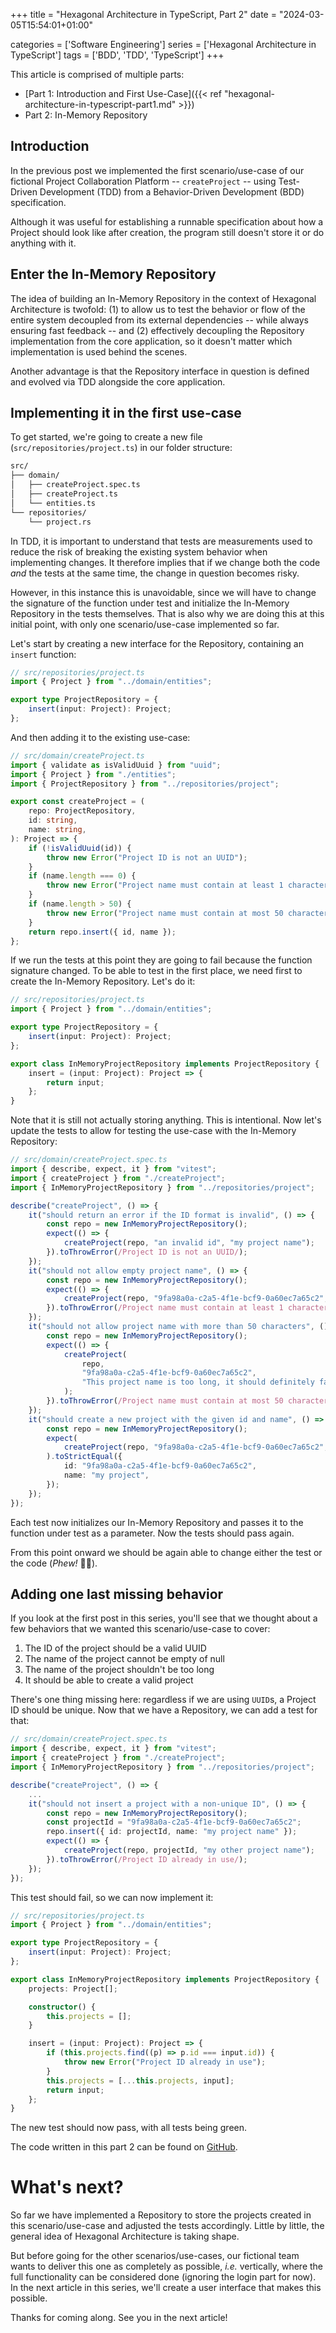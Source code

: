 +++
title = "Hexagonal Architecture in TypeScript, Part 2"
date = "2024-03-05T15:54:01+01:00"

categories = ['Software Engineering']
series = ['Hexagonal Architecture in TypeScript']
tags = ['BDD', 'TDD', 'TypeScript']
+++

This article is comprised of multiple parts:

* [Part 1: Introduction and First Use-Case]({{< ref "hexagonal-architecture-in-typescript-part1.md" >}})
* Part 2: In-Memory Repository

## Introduction

In the previous post we implemented the first scenario/use-case of our fictional Project Collaboration Platform -- `createProject` -- using Test-Driven Development (TDD) from a Behavior-Driven Development (BDD) specification.

Although it was useful for establishing a runnable specification about how a Project should look like after creation, the program still doesn't store it or do anything with it.

## Enter the In-Memory Repository

The idea of building an In-Memory Repository in the context of Hexagonal Architecture is twofold: (1) to allow us to test the behavior or flow of the entire system decoupled from its external dependencies -- while always ensuring fast feedback -- and (2) effectively decoupling the Repository implementation from the core application, so it doesn't matter which implementation is used behind the scenes.

Another advantage is that the Repository interface in question is defined and evolved via TDD alongside the core application.

## Implementing it in the first use-case

To get started, we're going to create a new file (`src/repositories/project.ts`) in our folder structure:

```sh
src/
├── domain/
│   ├── createProject.spec.ts
│   ├── createProject.ts
│   └── entities.ts
└── repositories/
    └── project.rs
```

In TDD, it is important to understand that tests are measurements used to reduce the risk of breaking the existing system behavior when implementing changes. It therefore implies that if we change both the code *and* the tests at the same time, the change in question becomes risky.

However, in this instance this is unavoidable, since we will have to change the signature of the function under test and initialize the In-Memory Repository in the tests themselves. That is also why we are doing this at this initial point, with only one scenario/use-case implemented so far. 

Let's start by creating a new interface for the Repository, containing an `insert` function:

```ts
// src/repositories/project.ts
import { Project } from "../domain/entities";

export type ProjectRepository = {
	insert(input: Project): Project;
};
```

And then adding it to the existing use-case:

```ts
// src/domain/createProject.ts
import { validate as isValidUuid } from "uuid";
import { Project } from "./entities";
import { ProjectRepository } from "../repositories/project";

export const createProject = (
	repo: ProjectRepository,
	id: string,
	name: string,
): Project => {
	if (!isValidUuid(id)) {
		throw new Error("Project ID is not an UUID");
	}
	if (name.length === 0) {
		throw new Error("Project name must contain at least 1 character");
	}
	if (name.length > 50) {
		throw new Error("Project name must contain at most 50 characters");
	}
	return repo.insert({ id, name });
};
```

If we run the tests at this point they are going to fail because the function signature changed. To be able to test in the first place, we need first to create the In-Memory Repository. Let's do it:

```ts
// src/repositories/project.ts
import { Project } from "../domain/entities";

export type ProjectRepository = {
	insert(input: Project): Project;
};

export class InMemoryProjectRepository implements ProjectRepository {
	insert = (input: Project): Project => {
		return input;
	};
}
```

Note that it is still not actually storing anything. This is intentional. Now let's update the tests to allow for testing the use-case with the In-Memory Repository:

```ts
// src/domain/createProject.spec.ts
import { describe, expect, it } from "vitest";
import { createProject } from "./createProject";
import { InMemoryProjectRepository } from "../repositories/project";

describe("createProject", () => {
	it("should return an error if the ID format is invalid", () => {
		const repo = new InMemoryProjectRepository();
		expect(() => {
			createProject(repo, "an invalid id", "my project name");
		}).toThrowError(/Project ID is not an UUID/);
	});
	it("should not allow empty project name", () => {
		const repo = new InMemoryProjectRepository();
		expect(() => {
			createProject(repo, "9fa98a0a-c2a5-4f1e-bcf9-0a60ec7a65c2", "");
		}).toThrowError(/Project name must contain at least 1 character/);
	});
	it("should not allow project name with more than 50 characters", () => {
		const repo = new InMemoryProjectRepository();
		expect(() => {
			createProject(
				repo,
				"9fa98a0a-c2a5-4f1e-bcf9-0a60ec7a65c2",
				"This project name is too long, it should definitely fail",
			);
		}).toThrowError(/Project name must contain at most 50 characters/);
	});
	it("should create a new project with the given id and name", () => {
		const repo = new InMemoryProjectRepository();
		expect(
			createProject(repo, "9fa98a0a-c2a5-4f1e-bcf9-0a60ec7a65c2", "my project"),
		).toStrictEqual({
			id: "9fa98a0a-c2a5-4f1e-bcf9-0a60ec7a65c2",
			name: "my project",
		});
	});
});
```

Each test now initializes our In-Memory Repository and passes it to the function under test as a parameter. Now the tests should pass again.

From this point onward we should be again able to change either the test or the code (*Phew!* :face_exhaling:).

## Adding one last missing behavior

If you look at the first post in this series, you'll see that we thought about a few behaviors that we wanted this scenario/use-case to cover:

1. The ID of the project should be a valid UUID
1. The name of the project cannot be empty of null
1. The name of the project shouldn't be too long
1. It should be able to create a valid project

There's one thing missing here: regardless if we are using `UUID`s, a Project ID should be unique. Now that we have a Repository, we can add a test for that:

```ts
// src/domain/createProject.spec.ts
import { describe, expect, it } from "vitest";
import { createProject } from "./createProject";
import { InMemoryProjectRepository } from "../repositories/project";

describe("createProject", () => {
    ...
	it("should not insert a project with a non-unique ID", () => {
		const repo = new InMemoryProjectRepository();
		const projectId = "9fa98a0a-c2a5-4f1e-bcf9-0a60ec7a65c2";
		repo.insert({ id: projectId, name: "my project name" });
		expect(() => {
			createProject(repo, projectId, "my other project name");
		}).toThrowError(/Project ID already in use/);
	});
});
```

This test should fail, so we can now implement it:

```ts
// src/repositories/project.ts
import { Project } from "../domain/entities";

export type ProjectRepository = {
	insert(input: Project): Project;
};

export class InMemoryProjectRepository implements ProjectRepository {
	projects: Project[];

	constructor() {
		this.projects = [];
	}

	insert = (input: Project): Project => {
		if (this.projects.find((p) => p.id === input.id)) {
			throw new Error("Project ID already in use");
		}
		this.projects = [...this.projects, input];
		return input;
	};
}
```

The new test should now pass, with all tests being green.

The code written in this part 2 can be found on [GitHub](https://github.com/eduardohki/project-collab-platform/tree/part-2).

# What's next?

So far we have implemented a Repository to store the projects created in this scenario/use-case and adjusted the tests accordingly. Little by little, the general idea of Hexagonal Architecture is taking shape.

But before going for the other scenarios/use-cases, our fictional team wants to deliver this one as completely as possible, *i.e.* vertically, where the full functionality can be considered done (ignoring the login part for now). In the next article in this series, we'll create a user interface that makes this possible.

Thanks for coming along. See you in the next article!
